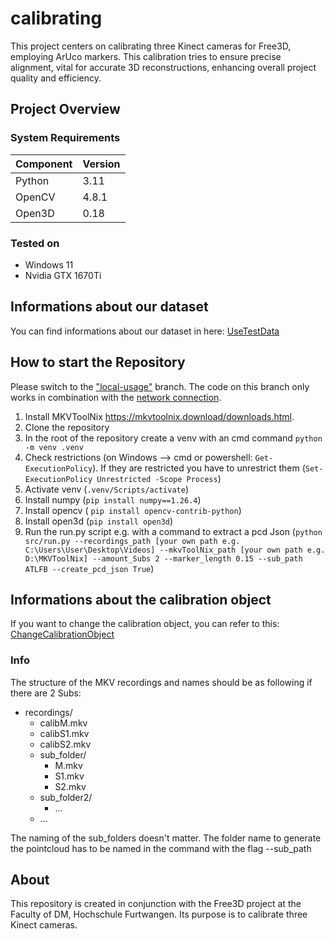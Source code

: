 # calibrating
This project centers on calibrating three Kinect cameras for Free3D, employing ArUco markers. This calibration tries to ensure precise alignment, vital for accurate 3D reconstructions, enhancing overall project quality and efficiency.

## Project Overview

### System Requirements
| Component   | Version   |
|-------------|-----------|
| Python      | 3.11      |
| OpenCV      | 4.8.1     |
| Open3D      | 0.18      |

### Tested on
- Windows 11
- Nvidia GTX 1670Ti

## Informations about our dataset
You can find informations about our dataset in here: [UseTestData](./docs/UseTestData.md)

## How to start the Repository
Please switch to the ["local-usage"](https://github.com/HFU-DM-free3D/calibrating/tree/local-usage) branch. The code on this branch only works in combination with the [network connection](https://github.com/HFU-DM-free3D/RecorderOperator).
1. Install MKVToolNix https://mkvtoolnix.download/downloads.html. 
2. Clone the repository
3. In the root of the repository create a venv with an cmd command ```python -m venv .venv``` 
4. Check restrictions (on Windows --> cmd or powershell: ```Get-ExecutionPolicy```). If they are restricted you have to unrestrict them (```Set-ExecutionPolicy Unrestricted -Scope Process```)
5. Activate venv (```.venv/Scripts/activate```)
6. Install numpy (```pip install numpy==1.26.4```)
7. Install opencv ( ``pip install opencv-contrib-python``)
8. Install open3d (``pip install open3d``)
9. Run the run.py script e.g. with a command to extract a pcd Json (``python src/run.py --recordings_path [your own path e.g. C:\Users\User\Desktop\Videos] --mkvToolNix_path [your own path e.g. D:\MKVToolNix] --amount_Subs 2 --marker_length 0.15 --sub_path ATLFB --create_pcd_json True``)

## Informations about the calibration object
If you want to change the calibration object, you can refer to this: [ChangeCalibrationObject](./docs/ChangeCalibrationObject.md) 

### Info
The structure of the MKV recordings and names should be as following if there are 2 Subs:

- recordings/
  - calibM.mkv
  - calibS1.mkv
  - calibS2.mkv
  - sub_folder/
    - M.mkv
    - S1.mkv
    - S2.mkv
  - sub_folder2/
    - ...
  - ...

The naming of the sub_folders doesn't matter. The folder name to generate the pointcloud has to be named in the command with the flag --sub_path 

## About
This repository is created in conjunction with the Free3D project at the Faculty of DM, Hochschule Furtwangen. Its purpose is to calibrate three Kinect cameras.
